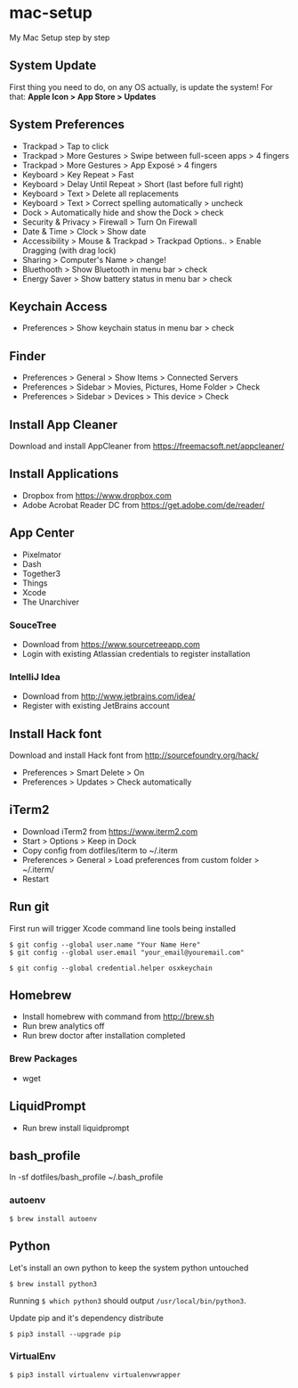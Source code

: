 # mac-setup

My Mac Setup step by step

## System Update
First thing you need to do, on any OS actually, is update the system! For that: **Apple Icon > App Store > Updates**

## System Preferences

- Trackpad > Tap to click
- Trackpad > More Gestures > Swipe between full-sceen apps > 4 fingers
- Trackpad > More Gestures > App Exposé > 4 fingers
- Keyboard > Key Repeat > Fast
- Keyboard > Delay Until Repeat > Short (last before full right)
- Keyboard > Text > Delete all replacements
- Keyboard > Text > Correct spelling automatically > uncheck
- Dock > Automatically hide and show the Dock > check
- Security & Privacy > Firewall > Turn On Firewall
- Date & Time > Clock > Show date
- Accessibility > Mouse & Trackpad > Trackpad Options.. > Enable Dragging (with drag lock)
- Sharing > Computer's Name > change!
- Bluethooth > Show Bluetooth in menu bar > check
- Energy Saver > Show battery status in menu bar > check

## Keychain Access
- Preferences > Show keychain status in menu bar > check


## Finder
- Preferences > General > Show Items > Connected Servers
- Preferences > Sidebar > Movies, Pictures, Home Folder > Check
- Preferences > Sidebar > Devices > This device > Check


## Install App Cleaner
Download and install AppCleaner from https://freemacsoft.net/appcleaner/

## Install Applications
- Dropbox from https://www.dropbox.com
- Adobe Acrobat Reader DC from https://get.adobe.com/de/reader/

## App Center
- Pixelmator
- Dash
- Together3
- Things
- Xcode
- The Unarchiver


### SouceTree
- Download from https://www.sourcetreeapp.com
- Login with existing Atlassian credentials to register installation

### IntelliJ Idea
- Download from http://www.jetbrains.com/idea/
- Register with existing JetBrains account

## Install Hack font
Download and install Hack font from http://sourcefoundry.org/hack/

- Preferences > Smart Delete > On
- Preferences > Updates > Check automatically

## iTerm2
- Download iTerm2 from https://www.iterm2.com
- Start > Options > Keep in Dock
- Copy config from dotfiles/iterm to ~/.iterm
- Preferences > General > Load preferences from custom folder > ~/.iterm/
- Restart

## Run git
First run will trigger Xcode command line tools being installed

    $ git config --global user.name "Your Name Here"
    $ git config --global user.email "your_email@youremail.com"

    $ git config --global credential.helper osxkeychain

## Homebrew
- Install homebrew with command from http://brew.sh
- Run brew analytics off
- Run brew doctor after installation completed

### Brew Packages
- wget

## LiquidPrompt
- Run brew install liquidprompt

## bash_profile
ln -sf dotfiles/bash_profile ~/.bash_profile

### autoenv
    $ brew install autoenv

## Python
Let's install an own python to keep the system python untouched

    $ brew install python3

Running `$ which python3` should output `/usr/local/bin/python3`.

Update pip and it's dependency distribute

    $ pip3 install --upgrade pip

### VirtualEnv

    $ pip3 install virtualenv virtualenvwrapper
